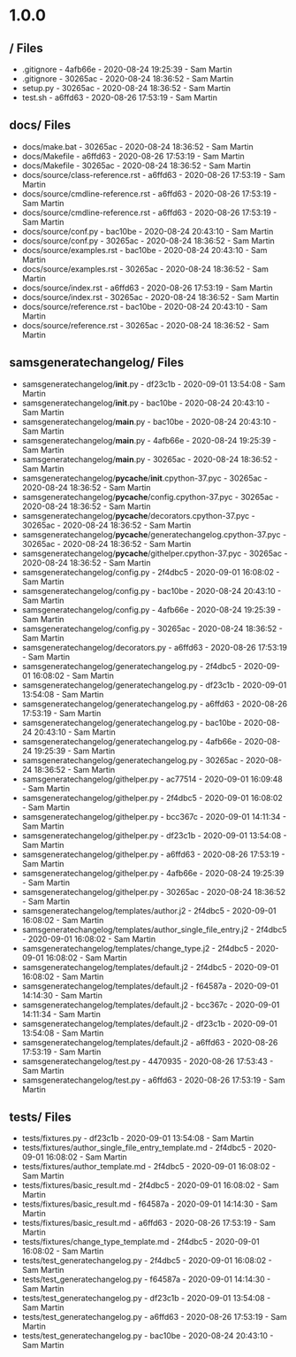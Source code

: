 # 1.0.0

## / Files

 - .gitignore - 4afb66e - 2020-08-24 19:25:39 - Sam Martin
 - .gitignore - 30265ac - 2020-08-24 18:36:52 - Sam Martin
 - setup.py - 30265ac - 2020-08-24 18:36:52 - Sam Martin
 - test.sh - a6ffd63 - 2020-08-26 17:53:19 - Sam Martin

## docs/ Files

 - docs/make.bat - 30265ac - 2020-08-24 18:36:52 - Sam Martin
 - docs/Makefile - a6ffd63 - 2020-08-26 17:53:19 - Sam Martin
 - docs/Makefile - 30265ac - 2020-08-24 18:36:52 - Sam Martin
 - docs/source/class-reference.rst - a6ffd63 - 2020-08-26 17:53:19 - Sam Martin
 - docs/source/cmdline-reference.rst - a6ffd63 - 2020-08-26 17:53:19 - Sam Martin
 - docs/source/cmdline-reference.rst - a6ffd63 - 2020-08-26 17:53:19 - Sam Martin
 - docs/source/conf.py - bac10be - 2020-08-24 20:43:10 - Sam Martin
 - docs/source/conf.py - 30265ac - 2020-08-24 18:36:52 - Sam Martin
 - docs/source/examples.rst - bac10be - 2020-08-24 20:43:10 - Sam Martin
 - docs/source/examples.rst - 30265ac - 2020-08-24 18:36:52 - Sam Martin
 - docs/source/index.rst - a6ffd63 - 2020-08-26 17:53:19 - Sam Martin
 - docs/source/index.rst - 30265ac - 2020-08-24 18:36:52 - Sam Martin
 - docs/source/reference.rst - bac10be - 2020-08-24 20:43:10 - Sam Martin
 - docs/source/reference.rst - 30265ac - 2020-08-24 18:36:52 - Sam Martin

## samsgeneratechangelog/ Files

 - samsgeneratechangelog/__init__.py - df23c1b - 2020-09-01 13:54:08 - Sam Martin
 - samsgeneratechangelog/__init__.py - bac10be - 2020-08-24 20:43:10 - Sam Martin
 - samsgeneratechangelog/__main__.py - bac10be - 2020-08-24 20:43:10 - Sam Martin
 - samsgeneratechangelog/__main__.py - 4afb66e - 2020-08-24 19:25:39 - Sam Martin
 - samsgeneratechangelog/__main__.py - 30265ac - 2020-08-24 18:36:52 - Sam Martin
 - samsgeneratechangelog/__pycache__/__init__.cpython-37.pyc - 30265ac - 2020-08-24 18:36:52 - Sam Martin
 - samsgeneratechangelog/__pycache__/config.cpython-37.pyc - 30265ac - 2020-08-24 18:36:52 - Sam Martin
 - samsgeneratechangelog/__pycache__/decorators.cpython-37.pyc - 30265ac - 2020-08-24 18:36:52 - Sam Martin
 - samsgeneratechangelog/__pycache__/generatechangelog.cpython-37.pyc - 30265ac - 2020-08-24 18:36:52 - Sam Martin
 - samsgeneratechangelog/__pycache__/githelper.cpython-37.pyc - 30265ac - 2020-08-24 18:36:52 - Sam Martin
 - samsgeneratechangelog/config.py - 2f4dbc5 - 2020-09-01 16:08:02 - Sam Martin
 - samsgeneratechangelog/config.py - bac10be - 2020-08-24 20:43:10 - Sam Martin
 - samsgeneratechangelog/config.py - 4afb66e - 2020-08-24 19:25:39 - Sam Martin
 - samsgeneratechangelog/config.py - 30265ac - 2020-08-24 18:36:52 - Sam Martin
 - samsgeneratechangelog/decorators.py - a6ffd63 - 2020-08-26 17:53:19 - Sam Martin
 - samsgeneratechangelog/generatechangelog.py - 2f4dbc5 - 2020-09-01 16:08:02 - Sam Martin
 - samsgeneratechangelog/generatechangelog.py - df23c1b - 2020-09-01 13:54:08 - Sam Martin
 - samsgeneratechangelog/generatechangelog.py - a6ffd63 - 2020-08-26 17:53:19 - Sam Martin
 - samsgeneratechangelog/generatechangelog.py - bac10be - 2020-08-24 20:43:10 - Sam Martin
 - samsgeneratechangelog/generatechangelog.py - 4afb66e - 2020-08-24 19:25:39 - Sam Martin
 - samsgeneratechangelog/generatechangelog.py - 30265ac - 2020-08-24 18:36:52 - Sam Martin
 - samsgeneratechangelog/githelper.py - ac77514 - 2020-09-01 16:09:48 - Sam Martin
 - samsgeneratechangelog/githelper.py - 2f4dbc5 - 2020-09-01 16:08:02 - Sam Martin
 - samsgeneratechangelog/githelper.py - bcc367c - 2020-09-01 14:11:34 - Sam Martin
 - samsgeneratechangelog/githelper.py - df23c1b - 2020-09-01 13:54:08 - Sam Martin
 - samsgeneratechangelog/githelper.py - a6ffd63 - 2020-08-26 17:53:19 - Sam Martin
 - samsgeneratechangelog/githelper.py - 4afb66e - 2020-08-24 19:25:39 - Sam Martin
 - samsgeneratechangelog/githelper.py - 30265ac - 2020-08-24 18:36:52 - Sam Martin
 - samsgeneratechangelog/templates/author.j2 - 2f4dbc5 - 2020-09-01 16:08:02 - Sam Martin
 - samsgeneratechangelog/templates/author_single_file_entry.j2 - 2f4dbc5 - 2020-09-01 16:08:02 - Sam Martin
 - samsgeneratechangelog/templates/change_type.j2 - 2f4dbc5 - 2020-09-01 16:08:02 - Sam Martin
 - samsgeneratechangelog/templates/default.j2 - 2f4dbc5 - 2020-09-01 16:08:02 - Sam Martin
 - samsgeneratechangelog/templates/default.j2 - f64587a - 2020-09-01 14:14:30 - Sam Martin
 - samsgeneratechangelog/templates/default.j2 - bcc367c - 2020-09-01 14:11:34 - Sam Martin
 - samsgeneratechangelog/templates/default.j2 - df23c1b - 2020-09-01 13:54:08 - Sam Martin
 - samsgeneratechangelog/templates/default.j2 - a6ffd63 - 2020-08-26 17:53:19 - Sam Martin
 - samsgeneratechangelog/test.py - 4470935 - 2020-08-26 17:53:43 - Sam Martin
 - samsgeneratechangelog/test.py - a6ffd63 - 2020-08-26 17:53:19 - Sam Martin

## tests/ Files

 - tests/fixtures.py - df23c1b - 2020-09-01 13:54:08 - Sam Martin
 - tests/fixtures/author_single_file_entry_template.md - 2f4dbc5 - 2020-09-01 16:08:02 - Sam Martin
 - tests/fixtures/author_template.md - 2f4dbc5 - 2020-09-01 16:08:02 - Sam Martin
 - tests/fixtures/basic_result.md - 2f4dbc5 - 2020-09-01 16:08:02 - Sam Martin
 - tests/fixtures/basic_result.md - f64587a - 2020-09-01 14:14:30 - Sam Martin
 - tests/fixtures/basic_result.md - a6ffd63 - 2020-08-26 17:53:19 - Sam Martin
 - tests/fixtures/change_type_template.md - 2f4dbc5 - 2020-09-01 16:08:02 - Sam Martin
 - tests/test_generatechangelog.py - 2f4dbc5 - 2020-09-01 16:08:02 - Sam Martin
 - tests/test_generatechangelog.py - f64587a - 2020-09-01 14:14:30 - Sam Martin
 - tests/test_generatechangelog.py - df23c1b - 2020-09-01 13:54:08 - Sam Martin
 - tests/test_generatechangelog.py - a6ffd63 - 2020-08-26 17:53:19 - Sam Martin
 - tests/test_generatechangelog.py - bac10be - 2020-08-24 20:43:10 - Sam Martin